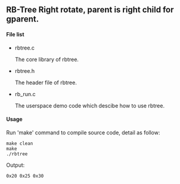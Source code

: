 RB-Tree Right rotate, parent is right child for gparent.
-------------------------------------------

#### File list

* rbtree.c

  The core library of rbtree.

* rbtree.h

  The header file of rbtree.

* rb_run.c

  The userspace demo code which descibe how to use rbtree.

#### Usage

Run 'make' command to compile source code, detail as follow:

```
make clean
make
./rbtree
```

Output:

```
0x20 0x25 0x30
```
